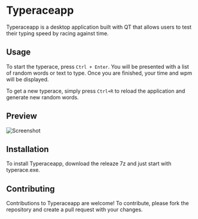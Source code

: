 # Typeraceapp

Typeraceapp is a desktop application built with QT that allows users to test their typing speed by racing against time. 

## Usage

To start the typerace, press ``Ctrl + Enter``. You will be presented with a list of random words or text to type.
Once you are finished, your time and wpm will be displayed.

To get a new typerace, simply press ``Ctrl+R`` to reload the application and generate new random words.

## Preview

![Screenshot](https://cdn.discordapp.com/attachments/942927120148082779/1086369259766153316/Typerace_SXyyWbOjoe.gif)

## Installation

To install Typeraceapp, download the releaze 7z and just start with typerace.exe.

## Contributing

Contributions to Typeraceapp are welcome! To contribute, please fork the repository and create a pull request with your changes. 
